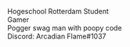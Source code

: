 Hogeschool Rotterdam Student  
Gamer  
Pogger swag man with poopy code  
Discord: Arcadian Flame#1037
<!---
hamid1103/hamid1103 is a ✨ special ✨ repository because its `README.md` (this file) appears on your GitHub profile.
You can click the Preview link to take a look at your changes.
--->
